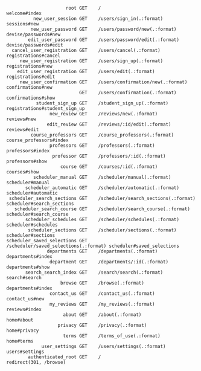 
                          root GET    /                                     welcome#index
              new_user_session GET    /users/sign_in(.:format)              sessions#new
             new_user_password GET    /users/password/new(.:format)         devise/passwords#new
            edit_user_password GET    /users/password/edit(.:format)        devise/passwords#edit
      cancel_user_registration GET    /users/cancel(.:format)               registrations#cancel
         new_user_registration GET    /users/sign_up(.:format)              registrations#new
        edit_user_registration GET    /users/edit(.:format)                 registrations#edit
         new_user_confirmation GET    /users/confirmation/new(.:format)     confirmations#new
                               GET    /users/confirmation(.:format)         confirmations#show
               student_sign_up GET    /student_sign_up(.:format)            registrations#student_sign_up
                    new_review GET    /reviews/new(.:format)                reviews#new
                   edit_review GET    /reviews/:id/edit(.:format)           reviews#edit
             course_professors GET    /course_professors(.:format)          course_professors#index
                    professors GET    /professors(.:format)                 professors#index
                     professor GET    /professors/:id(.:format)             professors#show
                        course GET    /courses/:id(.:format)                courses#show
              scheduler_manual GET    /scheduler/manual(.:format)           scheduler#manual
           scheduler_automatic GET    /scheduler/automatic(.:format)        scheduler#automatic
     scheduler_search_sections GET    /scheduler/search_sections(.:format)  scheduler#search_sections
       scheduler_search_course GET    /scheduler/search_course(.:format)    scheduler#search_course
           scheduler_schedules GET    /scheduler/schedules(.:format)        scheduler#schedules
            scheduler_sections GET    /scheduler/sections(.:format)         scheduler#sections
    scheduler_saved_selections GET    /scheduler/saved_selections(.:format) scheduler#saved_selections
                   departments GET    /departments(.:format)                departments#index
                    department GET    /departments/:id(.:format)            departments#show
           search_search_index GET    /search/search(.:format)              search#search
                        browse GET    /browse(.:format)                     departments#index
                    contact_us GET    /contact_us(.:format)                 contact_us#new
                    my_reviews GET    /my_reviews(.:format)                 reviews#index
                         about GET    /about(.:format)                      home#about
                       privacy GET    /privacy(.:format)                    home#privacy
                         terms GET    /terms_of_use(.:format)               home#terms
                 user_settings GET    /users/settings(.:format)             users#settings
            authenticated_root GET    /                                     redirect(301, /browse)
